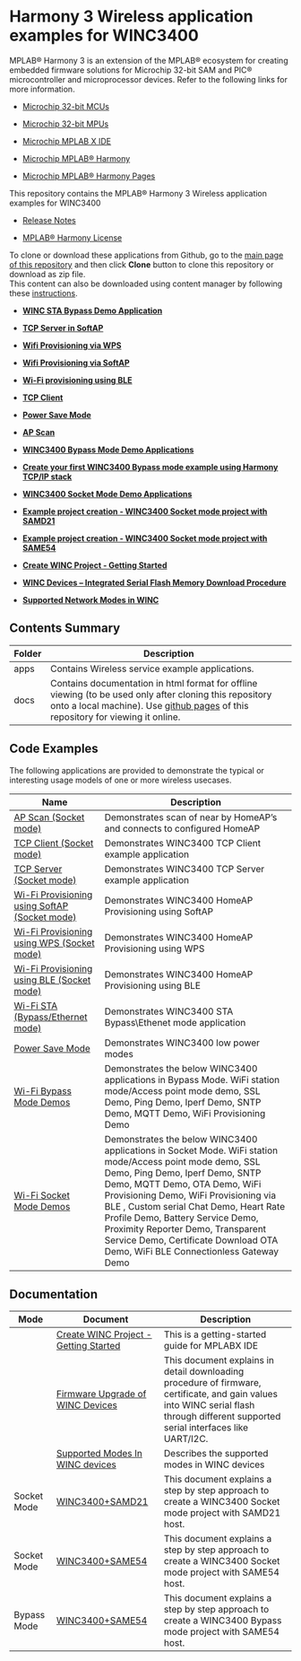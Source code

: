 # Harmony 3 Wireless application examples for WINC3400

MPLAB® Harmony 3 is an extension of the MPLAB® ecosystem for creating embedded firmware solutions for Microchip 32-bit SAM and PIC® microcontroller and microprocessor devices. Refer to the following links for more information.

-   [Microchip 32-bit MCUs](https://www.microchip.com/design-centers/32-bit)

-   [Microchip 32-bit MPUs](https://www.microchip.com/design-centers/32-bit-mpus)

-   [Microchip MPLAB X IDE](https://www.microchip.com/mplab/mplab-x-ide)

-   [Microchip MPLAB® Harmony](https://www.microchip.com/mplab/mplab-harmony)

-   [Microchip MPLAB® Harmony Pages](https://microchip-mplab-harmony.github.io/)


This repository contains the MPLAB® Harmony 3 Wireless application examples for WINC3400

-   [Release Notes](release_notes.md)

-   [MPLAB® Harmony License](mplab_harmony_license.md)


To clone or download these applications from Github, go to the [main page of this repository](https://github.com/Microchip-MPLAB-Harmony/wireless_apps_winc3400) and then click **Clone** button to clone this repository or download as zip file.<br />This content can also be downloaded using content manager by following these [instructions](https://github.com/Microchip-MPLAB-Harmony/contentmanager/wiki).

-   **[WINC STA Bypass Demo Application](apps/wifi_winc_sta_bypass/readme.md)**  

-   **[TCP Server in SoftAP](apps/wifi_tcp_server_in_softap/readme.md)**  

-   **[Wifi Provisioning via WPS](apps/wifi_provisioning_via_wps/readme.md)**  

-   **[Wifi Provisioning via SoftAP](apps/wifi_provisioning_via_softap/readme.md)**  

-   **[Wi-Fi provisioning using BLE](apps/wifi_provision_via_ble/readme.md)**  

-   **[TCP Client](apps/tcp_client/readme.md)**  

-   **[Power Save Mode](apps/power_save_mode_example/readme.md)**  

-   **[AP Scan](apps/ap_scan/readme.md)**  

-   **[WINC3400 Bypass Mode Demo Applications](apps/wifi_bypass_demos/readme.md)**  

-   **[Create your first WINC3400 Bypass mode example using Harmony TCP/IP stack](apps/wifi_bypass_demos/docs/GUID-4ABAE224-6F7D-47D1-ACBE-5DE2FD598301.md)**  

-   **[WINC3400 Socket Mode Demo Applications](apps/wifi_socket_demos/readme.md)**  

-   **[Example project creation - WINC3400 Socket mode project with SAMD21](apps/wifi_socket_demos/docs/GUID-D13DB96E-629F-4533-A72D-FA069843DEE9.md)**  

-   **[Example project creation - WINC3400 Socket mode project with SAME54](apps/wifi_socket_demos/docs/GUID-0CD99E9B-6954-42F9-8CA8-5E92D55DAEB8.md)**  

-   **[Create WINC Project - Getting Started](apps/getting_started/GUID-862E7BA5-9BC0-413B-8702-BE39DD70C671.md)**  

-   **[WINC Devices – Integrated Serial Flash Memory Download Procedure](apps/getting_started/GUID-98974C20-3195-4C76-84CF-C5DD8C246505.md)**  

-   **[Supported Network Modes in WINC](apps/getting_started/GUID-E20D971E-D45E-41BE-8598-2DFA10C5FF8A.md)**  


## Contents Summary

|Folder|Description|
|------|-----------|
|apps|Contains Wireless service example applications.|
|docs|Contains documentation in html format for offline viewing \(to be used only after cloning this repository onto a local machine\). Use [github pages](https://microchip-mplab-harmony.github.io/wireless_apps_winc3400/) of this repository for viewing it online.|

## Code Examples

The following applications are provided to demonstrate the typical or interesting usage models of one or more wireless usecases.

|Name|Description|
|----|-----------|
|[AP Scan \(Socket mode\)](apps/ap_scan/readme.md)|Demonstrates scan of near by HomeAP’s and connects to configured HomeAP|
|[TCP Client \(Socket mode\)](apps/tcp_client/readme.md)|Demonstrates WINC3400 TCP Client example application|
|[TCP Server \(Socket mode\)](apps/wifi_tcp_server_in_softap/readme.md)|Demonstrates WINC3400 TCP Server example application|
|[Wi-Fi Provisioning using SoftAP \(Socket mode\)](apps/wifi_provisioning_via_softap/readme.md)|Demonstrates WINC3400 HomeAP Provisioning using SoftAP|
|[Wi-Fi Provisioning using WPS \(Socket mode\)](apps/wifi_provisioning_via_wps/readme.md)|Demonstrates WINC3400 HomeAP Provisioning using WPS|
|[Wi-Fi Provisioning using BLE \(Socket mode\)](apps/wifi_provision_via_ble/readme.md)|Demonstrates WINC3400 HomeAP Provisioning using BLE|
|[Wi-Fi STA \(Bypass/Ethernet mode\)](apps/wifi_winc_sta_bypass/readme.md)|Demonstrates WINC3400 STA Bypass\\Ethenet mode application|
|[Power Save Mode](apps/power_save_mode_example/readme.md)|Demonstrates WINC3400 low power modes|
|[Wi-Fi Bypass Mode Demos](apps/wifi_bypass_demos/readme.md)|Demonstrates the below WINC3400 applications in Bypass Mode. WiFi station mode/Access point mode demo, SSL Demo, Ping Demo, Iperf Demo, SNTP Demo, MQTT Demo, WiFi Provisioning Demo|
|[Wi-Fi Socket Mode Demos](apps/wifi_socket_demos/readme.md)|Demonstrates the below WINC3400 applications in Socket Mode. WiFi station mode/Access point mode demo, SSL Demo, Ping Demo, Iperf Demo, SNTP Demo, MQTT Demo, OTA Demo, WiFi Provisioning Demo, WiFi Provisioning via BLE , Custom serial Chat Demo, Heart Rate Profile Demo, Battery Service Demo, Proximity Reporter Demo, Transparent Service Demo, Certificate Download OTA Demo, WiFi BLE Connectionless Gateway Demo|

## Documentation

|Mode|Document|Description|
|----|--------|-----------|
||[Create WINC Project - Getting Started](apps/getting_started/GUID-862E7BA5-9BC0-413B-8702-BE39DD70C671.md)|This is a getting-started guide for MPLABX IDE|
||[Firmware Upgrade of WINC Devices](apps/getting_started/GUID-98974C20-3195-4C76-84CF-C5DD8C246505.md)|This document explains in detail downloading procedure of firmware, certificate, and gain values into WINC serial flash through different supported serial interfaces like UART/I2C.|
||[Supported Modes In WINC devices](apps/getting_started/GUID-E20D971E-D45E-41BE-8598-2DFA10C5FF8A.md)|Describes the supported modes in WINC devices|
|Socket Mode|[WINC3400+SAMD21](apps/wifi_socket_demos/docs/GUID-D13DB96E-629F-4533-A72D-FA069843DEE9.md)|This document explains a step by step approach to create a WINC3400 Socket mode project with SAMD21 host.|
|Socket Mode|[WINC3400+SAME54](apps/wifi_socket_demos/docs/GUID-0CD99E9B-6954-42F9-8CA8-5E92D55DAEB8.md)|This document explains a step by step approach to create a WINC3400 Socket mode project with SAME54 host.|
|Bypass Mode|[WINC3400+SAME54](apps/wifi_bypass_demos/docs/GUID-4ABAE224-6F7D-47D1-ACBE-5DE2FD598301.md)|This document explains a step by step approach to create a WINC3400 Bypass mode project with SAME54 host.|

